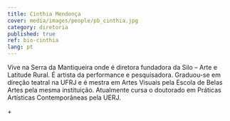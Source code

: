 ```yaml
---
title: Cinthia Mendonça
cover: media/images/people/pb_cinthia.jpg
category: diretoria
published: true
ref: bio-cinthia
lang: pt
---
```


Vive na Serra da Mantiqueira onde é diretora fundadora da Silo – Arte e Latitude Rural. É artista da performance e pesquisadora. Graduou-se  em direção teatral na UFRJ e é mestra em Artes Visuais pela Escola de Belas Artes pela mesma instituição. Atualmente cursa o doutorado em Práticas Artísticas Contemporâneas pela UERJ.   
<!--- <button onclick="showText()">+</button> --->
<a class="nav-item" onclick="showText()"> +</a>

<div id="hide-text" style="display: none">
Com seus trabalhos artísticos esteve em países da América Latina, Europa e cidades nos Estados Unidos. Possui vasta experiência em trabalho transdisciplinar junto a comunidades rurais. É mentora do Laboratório de Innovación Ciudadana, produzido pela Secretaria General Iberoamericana.  Durante cinco anos foi gestora da Nuvem - Estação Rural de Arte e Tecnologia, projeto que obteve através das leis de incentivo à cultura do governo do Estado do Rio e do governo Federal, patrocínio da empresa Vivo e contou com doação (grant) da Ford Foundation.
</div>



<script>
function showText() {
    var x = document.getElementById("hide-text");
    if (x.style.display === "none") {
        x.style.display = "block";
    } else {
        x.style.display = "none";
    }
}
</script>